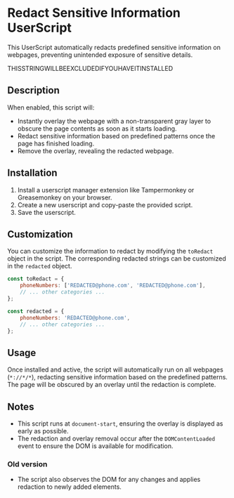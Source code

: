# Redact Sensitive Information UserScript

This UserScript automatically redacts predefined sensitive information on webpages, preventing unintended exposure of sensitive details.

THISSTRINGWILLBEEXCLUDEDIFYOUHAVEITINSTALLED

## Description
When enabled, this script will:
- Instantly overlay the webpage with a non-transparent gray layer to obscure the page contents as soon as it starts loading.
- Redact sensitive information based on predefined patterns once the page has finished loading.
- Remove the overlay, revealing the redacted webpage.

## Installation
1. Install a userscript manager extension like Tampermonkey or Greasemonkey on your browser.
2. Create a new userscript and copy-paste the provided script.
3. Save the userscript.

## Customization
You can customize the information to redact by modifying the `toRedact` object in the script. The corresponding redacted strings can be customized in the `redacted` object.

```javascript
const toRedact = {
    phoneNumbers: ['REDACTED@phone.com', 'REDACTED@phone.com'],
    // ... other categories ...
};

const redacted = {
    phoneNumbers: 'REDACTED@phone.com',
    // ... other categories ...
};
```

## Usage
Once installed and active, the script will automatically run on all webpages (`*://*/*`), redacting sensitive information based on the predefined patterns. The page will be obscured by an overlay until the redaction is complete.

## Notes
- This script runs at `document-start`, ensuring the overlay is displayed as early as possible.
- The redaction and overlay removal occur after the `DOMContentLoaded` event to ensure the DOM is available for modification.

### Old version
- The script also observes the DOM for any changes and applies redaction to newly added elements.


